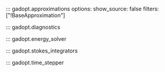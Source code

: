 ::: gadopt.approximations
    options:
      show_source: false
      filters: ["!BaseApproximation"]

::: gadopt.diagnostics

::: gadopt.energy_solver

::: gadopt.stokes_integrators

::: gadopt.time_stepper
